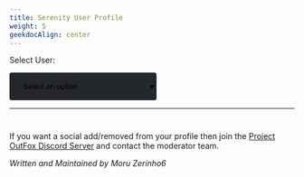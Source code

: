 ```yaml
---
title: Serenity User Profile
weight: 5
geekdocAlign: center
---
```

<style type="text/css">
.tg  {border-collapse:collapse;border-spacing:0;}
.tg td{border-color:black;border-style:solid;border-width:1px;font-family:Arial, sans-serif;font-size:14px;
  overflow:hidden;padding:10px 5px;word-break:normal;}
.tg th{border-color:black;border-style:solid;border-width:1px;font-family:Arial, sans-serif;font-size:14px;
  font-weight:normal;overflow:hidden;padding:10px 5px;word-break:normal;}
.tg .tg-0pky{border-color:inherit;text-align:left;vertical-align:top}
.tg .tg-0lax{text-align:left;vertical-align:top}

.glow-unique {
  text-shadow: 0 0 5px purple;
}

.glow-leaf {
  text-shadow: 0 0 5px green;
}

.glow-rare {
  text-shadow: 0 0 5px yellow;
}

.glow-basic {}

.glow-difficulty-novice {
  text-shadow: 0 0 2px blue;
}

.glow-difficulty-easy {
  text-shadow: 0 0 2px green;
}

.glow-difficulty-medium {
  text-shadow: 0 0 2px yellow;
}

.glow-difficulty-hard {
  text-shadow: 0 0 2px red;
}

.glow-difficulty-expert {
  text-shadow: 0 0 2px purple;
}

.glow-difficulty-edit {
  text-shadow: 0 0 2px grey;
}
</style>

<label for="user-select">Select User:</label>

<select name="users" id="user-select" style="min-width: 260px; width: 30%; padding: 16px 20px; border: none; border-radius: 4px; background-color: #24282c;">
    <option value="">Select an option</option>
</select>

---

<h1 id="userName"></h1>

<div id= 'profileContent'>
<p>

<div id="tagsDiv" style="display: none;">
<h2>Tags</h2>

<div id='tagsRow' style="display: flex; flex-wrap: wrap; justify-items: center; justify-content: center; gap: 30px;">
</div>

</p>

<h2>Resume</h2>

<p id="userResume">Select user to view resume.</p>
<!-- Daniel Rotwind has submitted 93 charts, 4 songs and 9 graphics for Project OutFox Serenity.-->
<p id="userMostChartsForSong">Most Charted Song: Select User to View.</p>

<p id="userMostChartsForMode">Most Charted Mode: Select User to View</p>

</div>

<div style="overflow-x:auto; display: none;" id="userSongSubmissionDiv">
<h2>Song Submissions</h2>
</div>

<div style="overflow-x:auto; display: none;" id="userGraphicSubmissionDiv">
<h2>Graphic Submissions</h2>
</div>


<div style="overflow-x:auto; display: none;" id="userChartSubmissionDiv">
<h2>Chart Submission</h2>
</div>

<div id="socialsOuterDiv" style='display: none'>
<h2>Socials</h2>
<div id='socials' style="display: flex; flex-wrap: wrap; justify-items: center; justify-content: center; gap: 30px;">
</div>
</div>

If you want a social add/removed from your profile then join the [Project OutFox Discord Server](https://discord.gg/cN4TjgQdcA) and contact the moderator team.

<div id="copyData" style="display: none;">
Want the data that we have stored for this profile? Click the button bellow and the JSON Object will be copied to your clipboard. (Tags not included!)
<div>
  <span class="gdoc-button gdoc-button--large">
    <a class="gdoc-button__link">
      Copy Data to Clipboard
    </a>
  </span>
</div>
</div>

_Written and Maintained by Moru Zerinho6_

<script src="https://unpkg.com/@popperjs/core@2">

</script>
<script src="https://unpkg.com/tippy.js@6">
  
</script>
<script>
const form = document.getElementById('user-select')
const userNameHeading = document.getElementById('userName')
const tagsDiv = document.getElementById('tagsDiv')
const tagsRow = document.getElementById('tagsRow')
const userResume = document.getElementById('userResume')
const userMostChartsForSong = document.getElementById('userMostChartsForSong')
const userMostChartsForMode = document.getElementById('userMostChartsForMode')
const userSongSubmissionDiv = document.getElementById('userSongSubmissionDiv')
const userGraphicSubmissionDiv = document.getElementById('userGraphicSubmissionDiv')
const userChartSubmissionDiv = document.getElementById('userChartSubmissionDiv')
const socialsDiv = document.getElementById('socials')
const socialsOuterDiv = document.getElementById('socialsOuterDiv')
const copyData = document.getElementById('copyData')
const dbURL = document.documentURI.split('meta')[0] + 'meta/serenity_db.json'
const main = async () => {
  const req = await fetch(dbURL)

  if (req.status !== 200) {
    console.error('Failed to get serenity data. Retrying.')
    main()
  }

  const serenityDb = await req.json()

  if (!serenityDb) {
    alert('Could not load serenity data, try reloading the page or contact the OutFox Team.')
    return
  }

  const allAvailableUsers = () => {
    const users = []
    serenityDb.volumes.forEach((volume) => {

      volume.music_authors.forEach((author) => {
        if (users.includes(author)) return

        users.push(author)
      })

      volume.chart_authors.forEach((author) => {
        if (users.includes(author)) return

        users.push(author)
      })

      volume.graphic_authors.forEach((author) => {
        if (users.includes(author)) return

        users.push(author)
      })
    })

    serenityDb.user_hall.forEach((user) => {
      if (users.includes(user.name)) return

      users.push(user.name)
    })

    return users
  }

  const collectUserData = (user) => {
    const userData = {
      name: user,
      contributedToVolumes: [],
      contributedToSongs: [],
      contributedToModes: [],
      contributedToStyles: [],
      songContributions: [],
      graphicContributions: {},
      chartContributions: []
    }

    serenityDb.volumes.forEach((volume) => {
      if (volume.music_authors.includes(user) || volume.graphic_authors.includes(user) || volume.chart_authors.includes(user)) {
        userData.contributedToVolumes.push(volume.abrev)
      }

      volume.songs.forEach((song) => {
        if (!userData.contributedToSongs.includes(song.title) && (song.chart_authors.includes(user) || song.graphic_authors.includes(user) || song.chart_authors.includes(user))) {
          userData.contributedToSongs.push(song.title)
        }

        if (song.music_authors.includes(user)) {
          const songInfo = {
            volume,
            author: song.music_authors,
            title: song.title,
            length: song.length,
            genre: song.genre,
            bpm: song.bpm,
            license: song.license
          }
          userData.songContributions.push(songInfo)
        }

        if (song.graphics.background && (Array.isArray(song.graphics.background.author) ? song.graphics.background.author.includes(user) : song.graphics.background.author === user)) {
          if (!Object.keys(userData.graphicContributions).includes(song.title)) {
            userData.graphicContributions[song.title] = {}
          }

          userData.graphicContributions[song.title].background = song.graphics.background
        }

        if (song.graphics.jacket && (Array.isArray(song.graphics.jacket.author) ? song.graphics.jacket.author.includes(user) : song.graphics.jacket.author === user)) {
          if (!Object.keys(userData.graphicContributions).includes(song.title)) {
            userData.graphicContributions[song.title] = {}
          }

          userData.graphicContributions[song.title].jacket = song.graphics.jacket
        }

        if (song.graphics.banner && (Array.isArray(song.graphics.banner.author) ? song.graphics.banner.author.includes(user) : song.graphics.banner.author === user)) {
          if (!Object.keys(userData.graphicContributions).includes(song.title)) {
            userData.graphicContributions[song.title] = {}
          }

          userData.graphicContributions[song.title].banner = song.graphics.banner
        }

        if (song.graphics.bga && (Array.isArray(song.graphics.bga.author) ? song.graphics.bga.author.includes(user) : song.graphics.bga.author === user)) {
          if (!Object.keys(userData.graphicContributions).includes(song.title)) {
            userData.graphicContributions[song.title] = {}
          }

          userData.graphicContributions[song.title].bga = song.graphics.bga
        }

        const modes = Object.keys(song.charts)

        modes.forEach((mode) => {
          const styles = Object.keys(song.charts[mode])

          styles.forEach((style) => {
            const styleCharts = song.charts[mode][style]
            
            styleCharts.forEach((chart) => {
              const isAuthor = Array.isArray(chart.author) ? chart.author.includes(user) : chart.author === user

              if (!isAuthor) return
                
              if (!userData.contributedToModes.includes(mode)) {
                userData.contributedToModes.push(mode)
              }

              if (!userData.contributedToModes.includes(mode)) {
                userData.contributedToModes.push(mode)
              }

              const chartInfo = {
                song: song.title,
                mode,
                style,
                chart_data: chart
              }

              userData.chartContributions.push(chartInfo)
            })
          })
        })
      })
    })

    return userData
  }

  const collectUserTags = (userData) => {
    let tagsList = []
    const addTag = (tag) => {
      if (tagsList.includes(tag)) return

      tagsList.push(tag)
    }

    if (serenityDb.user_hall.find(u => u.name === userData.name)) {
      const user = serenityDb.user_hall.find(u => u.name === userData.name)

      if (Array.isArray(user.pretags)) {
        tagsList = user.pretags
      }
    }

    let songsInSerenity = 0

    serenityDb.volumes.forEach((volume) => {
      songsInSerenity += volume.songs.length
    })

    if (userData.contributedToSongs.length === songsInSerenity) {
      addTag('CONTENT_BRINGER')
      addTag('CONSTANT_VISIT')
    }

    const serenityVolumes = serenityDb.volumes.length
    if (userData.contributedToVolumes.length === serenityVolumes) {
      addTag('CONSTANT_VISIT')
    }

    const songsWithGraphicContribution = Object.keys(userData.graphicContributions)
    if (songsWithGraphicContribution.find((song) => Object.keys(userData.graphicContributions[song]).includes('bga'))) {
      addTag('SERENITY_VISION')
    }

    if (userData.songContributions.length > 0) {
      addTag('SERENITY_VOICE')

      const songInVolumes = []
      userData.songContributions.forEach((song) => {

        if (!songInVolumes.includes(song.volume)) {
          songInVolumes.push(song.volume)
        }

        if (Array.isArray(song.author) && song.author.length > 1) {
          addTag('VOICE_TO_SHARE')
        }
      })

      if (songInVolumes.length > 1) {
        addTag('VOICE_RETURN')
      }
    }

    const songsContributed = Object.keys(userData.graphicContributions)
    if (songsContributed.length > 0) {
      addTag('SERENITY_ARTIST')

      if (songsContributed.length > 2) {
        addTag('COLOR_MARK')
      }
    }

    if (userData.chartContributions.length > 0) {
      addTag('CHART_ARTIST')

      userData.contributedToModes.forEach((mode) => {
        const modeChartCount = userData.chartContributions.filter((chart) => chart.mode === mode).length
        let hasHigherChartCount = false
  
        users.forEach((userNameFromList) => {
          if (hasHigherChartCount) return
          if (userNameFromList === userData.name) return
          const userFromList = collectUserData(userNameFromList)
          if (!userFromList.contributedToModes.includes(mode)) return

          const modeChartCountFromUser =  userFromList.chartContributions.filter((chartFromUser) => chartFromUser.mode === mode).length

          if (modeChartCountFromUser > modeChartCount) {
            hasHigherChartCount = true
          }
        })

        if (!hasHigherChartCount) {
          addTag(`${mode.toUpperCase()}_GOD`)
        }
      })
    }

    if (['CHART_ARTIST', 'SERENITY_ARTIST', 'SERENITY_VOICE'].every(e => tagsList.includes(e))) {
      addTag('SUPREME')
    }

    return tagsList
  }

  const users = allAvailableUsers()

  users.forEach((user) => {
    const optionElement = document.createElement('option')
    optionElement.setAttribute('value', user)

    const thisUserTags = collectUserTags(collectUserData(user))
    optionElement.innerText = thisUserTags.length > 0 ? `${user} - ${thisUserTags.length} Tags`: user

    form.appendChild(optionElement)
  })

  const resumeContribution = (user, charts, graphics, songs) => {
    let finalString = ''

    if (1 > charts && 1 > graphics && 1 > songs) {
      return `${user} has contributed to OutFox Serenity in some way that is not creating chart/graphic or songs.`
    }

    if (charts > 0) {
      finalString += charts > 1 ? `${charts} charts` : `${charts} chart`
    }

    if (graphics > 0) {
      if (finalString === '') {
        finalString = graphics > 1 ? `${graphics} graphics` : `${graphics} graphic`
      } else {
        finalString += graphics > 1 ? `, ${graphics} graphics` : `, ${graphics} graphic`
      }
    }

    if (songs > 0) {
      if (finalString === '') {
        finalString = songs > 1 ? `${songs} songs` : `${songs} song`
      } else {
        finalString += songs > 1 ? ` and ${songs} songs` : ` and ${songs} song`
      }
    }

    return finalString
  }

  form.addEventListener('change', (user) => {
    const userName = user.target.value
    if (!userName) return
    const userContributionData = collectUserData(userName)
    const userTags = collectUserTags(userContributionData)

    userNameHeading.innerText = userName
    // Tags
    if (1 > userTags.length) {
      tagsDiv.setAttribute('style', 'display: none;')
    } else {
      tagsRow.innerHTML = ''
      userTags.forEach((tag) => {
        const span = document.createElement('span')
        span.setAttribute('id', tag)

        const a = document.createElement('a')
        a.setAttribute('class', 'gdoc-button__link')
        
        const tagObj = serenityDb.honor_tags.find((t) => t.tag === tag)

        a.innerText = tagObj.name
        span.setAttribute('class', `gdoc-button gdoc-button--large glow-${tagObj.rarity}`)

        span.appendChild(a)
        tagsRow.appendChild(span)

        const capitalizeRarity = tagObj.rarity[0].toUpperCase() + tagObj.rarity.slice(1, tagObj.rarity.length)
        tippy(`#${tag}`, {
          content: `${capitalizeRarity}: ${tagObj.explanation}`
        })
      })
      tagsDiv.setAttribute('style', '')
    }

    // Contribution Resume
    let graphicContributions = 0

    Object.keys(userContributionData.graphicContributions).forEach((song) => {
      graphicContributions += Object.keys(userContributionData.graphicContributions[song]).length
    })

    const contributionResume = resumeContribution(userName, userContributionData.chartContributions.length, graphicContributions, userContributionData.songContributions.length)
    userResume.innerText = contributionResume.startsWith(userName) ? contributionResume : `${userName} has created ${contributionResume} for OutFox Serenity`

    // Chart/Song chart count
    const songChartCount = {}
    const modeChartCount = {}

    userContributionData.chartContributions.forEach((chart) => {
      if (!songChartCount[chart.song]) {
        songChartCount[chart.song] = 1
      } else {
        songChartCount[chart.song] += 1
      }

      if (!modeChartCount[chart.mode]) {
        modeChartCount[chart.mode] = 1
      } else {
        modeChartCount[chart.mode] += 1
      }
    })

    const songsWithCharts = Object.keys(songChartCount)
    const songsChartCount = Object.values(songChartCount)
    const songWithMostChart = songsWithCharts[songsChartCount.indexOf(Math.max(...songsChartCount))]

    const modesWithCharts = Object.keys(modeChartCount)
    const modesChartCount = Object.values(modeChartCount)
    const modeWithMostChart = modesWithCharts[modesChartCount.indexOf(Math.max(...modesChartCount))]

    userMostChartsForSong.innerText = `Most Charted Song: ${songWithMostChart ? songWithMostChart + ` (${Math.max(...songsChartCount)} charts)` : 'None'}`
    userMostChartsForMode.innerText = `Most Charted Mode: ${modeWithMostChart ? modeWithMostChart + ` (${Math.max(...modesChartCount)} charts)`: 'None'}`

    // Songs Submission
    if (1 > userContributionData.songContributions.length) {
      userSongSubmissionDiv.setAttribute('style', 'display: none;')
    } else {
      userSongSubmissionDiv.innerHTML = ''
      
      const songSubmissionsHeading2 = document.createElement('h2')
      songSubmissionsHeading2.innerText = 'Song Submissions'

      const table = document.createElement('table')
      table.setAttribute('class', 'tg')

      const thead = document.createElement('thead')
      const theadTr = document.createElement('tr')

      const thSongName = document.createElement('th')
      thSongName.setAttribute('class', 'tg-0pky')
      thSongName.innerText = 'Song Name'

      const thDuration = document.createElement('th')
      thDuration.setAttribute('class', 'tg-0pky')
      thDuration.innerText = 'Duration'

      const thLicense = document.createElement('th')
      thLicense.setAttribute('class', 'tg-0pky')
      thLicense.innerText = 'License'

      theadTr.appendChild(thSongName)
      theadTr.appendChild(thDuration)
      theadTr.appendChild(thLicense)
      thead.appendChild(theadTr)

      const tbody = document.createElement('tbody')
      
      userContributionData.songContributions.forEach((song) => {
        const songTr = document.createElement('tr')
        const songNameTd = document.createElement('td')
        const durationTd = document.createElement('td')
        const licenseTd = document.createElement('td')

        songNameTd.innerText = song.title
        songNameTd.setAttribute('class' , 'tg-0pky')

        durationTd.innerText = song.length
        durationTd.setAttribute('class' , 'tg-0pky')

        licenseTd.innerText = song.license || 'Not Specified'
        licenseTd.setAttribute('class' , 'tg-0pky')

        songTr.appendChild(songNameTd)
        songTr.appendChild(durationTd)
        songTr.appendChild(licenseTd)

        tbody.appendChild(songTr)
      })

      table.appendChild(thead)
      table.appendChild(tbody)

      userSongSubmissionDiv.appendChild(songSubmissionsHeading2)
      userSongSubmissionDiv.appendChild(table)
      userSongSubmissionDiv.setAttribute('style', 'overflow-x:auto;')
    }

    // Graphics Submission
    if (1 > graphicContributions) {
      userGraphicSubmissionDiv.setAttribute('style', 'display: none;')
    } else {
      userGraphicSubmissionDiv.innerHTML = ''
      
      const graphicSubmissionsHeading2 = document.createElement('h2')
      graphicSubmissionsHeading2.innerText = 'Graphic Submissions'

      const table = document.createElement('table')
      table.setAttribute('class', 'tg')

      const thead = document.createElement('thead')
      const theadTr = document.createElement('tr')

      const thGraphicType = document.createElement('th')
      thGraphicType.setAttribute('class', 'tg-0pky')
      thGraphicType.innerText = 'Graphic Type'

      const thSong = document.createElement('th')
      thSong.setAttribute('class', 'tg-0pky')
      thSong.innerText = 'Song'

      const thLicense = document.createElement('th')
      thLicense.setAttribute('class', 'tg-0pky')
      thLicense.innerText = 'License'

      theadTr.appendChild(thGraphicType)
      theadTr.appendChild(thSong)
      theadTr.appendChild(thLicense)
      thead.appendChild(theadTr)

      const tbody = document.createElement('tbody')
      const songsWithGraphicContribution = Object.keys(userContributionData.graphicContributions)
      
      songsWithGraphicContribution.forEach((song) => {
        let licenses = []
        const submittedGraphicTypes = []
        const songGraphics = userContributionData.graphicContributions[song]
        const graphicTypes = Object.keys(songGraphics)

        graphicTypes.forEach((graphic) => {
          if (Array.isArray(songGraphics[graphic].license)) {
            songGraphics[graphic].license.forEach((license) => {
              if (!licenses.includes(license)) {
                licenses.push(license)
              }
            })
          } else {
            if (!licenses.includes(songGraphics[graphic].license)) {
              licenses.push(songGraphics[graphic].license)
            }
          }

          submittedGraphicTypes.push(graphic === 'bga' ? graphic.toUpperCase() : graphic[0].toUpperCase() + graphic.slice(1, graphic.length))
        })

        const graphicSectionTr = document.createElement('tr')
        const graphicTypeTd = document.createElement('td')
        const songTd = document.createElement('td')
        const licenseTd = document.createElement('td')

        graphicTypeTd.innerText = submittedGraphicTypes.join(', ')
        graphicTypeTd.setAttribute('class' , 'tg-0pky')

        songTd.innerText = song
        songTd.setAttribute('class' , 'tg-0pky')

        licenseTd.innerText = licenses.join(', ')
        licenseTd.setAttribute('class' , 'tg-0pky')

        graphicSectionTr.appendChild(graphicTypeTd)
        graphicSectionTr.appendChild(songTd)
        graphicSectionTr.appendChild(licenseTd)

        tbody.appendChild(graphicSectionTr)
      })

      table.appendChild(thead)
      table.appendChild(tbody)

      userGraphicSubmissionDiv.appendChild(graphicSubmissionsHeading2)
      userGraphicSubmissionDiv.appendChild(table)
      userGraphicSubmissionDiv.setAttribute('style', 'overflow-x:auto;')
    }

    // Chart Submission
    if (1 > userContributionData.chartContributions.length) {
      userChartSubmissionDiv.setAttribute('style', 'display: none;')
    } else {
      userChartSubmissionDiv.innerHTML = ''
      
      const chartSubmissionsHeading2 = document.createElement('h2')
      chartSubmissionsHeading2.innerText = 'Chart Submissions'

      const table = document.createElement('table')
      table.setAttribute('class', 'tg')

      const thead = document.createElement('thead')
      const theadTr = document.createElement('tr')

      const thSongName = document.createElement('th')
      thSongName.setAttribute('class', 'tg-0pky')
      thSongName.innerText = 'Song'

      const thMode = document.createElement('th')
      thMode.setAttribute('class', 'tg-0pky')
      thMode.innerText = 'Mode'

      const thStyle = document.createElement('th')
      thStyle.setAttribute('class', 'tg-0pky')
      thStyle.innerText = 'Style'

      const thDifficulty = document.createElement('th')
      thDifficulty.setAttribute('class', 'tg-0lax')
      thDifficulty.innerText = 'Difficulty'

      const thMeter = document.createElement('th')
      thMeter.setAttribute('class', 'tg-0lax')
      thMeter.innerText = 'Meter'

      theadTr.appendChild(thSongName)
      theadTr.appendChild(thMode)
      theadTr.appendChild(thStyle)
      theadTr.appendChild(thDifficulty)
      theadTr.appendChild(thMeter)
      thead.appendChild(theadTr)

      const tbody = document.createElement('tbody')
      
      userContributionData.chartContributions.forEach((chart) => {
        const chartTr = document.createElement('tr')
        const songTd = document.createElement('td')
        const modeTd = document.createElement('td')
        const styleTd = document.createElement('td')
        const difficultyTd = document.createElement('td')
        const meterTd = document.createElement('td')

        songTd.innerText = chart.song
        songTd.setAttribute('class' , 'tg-0pky')

        modeTd.innerText = chart.mode
        modeTd.setAttribute('class' , 'tg-0pky')

        styleTd.innerText = chart.style
        styleTd.setAttribute('class' , 'tg-0pky')

        difficultyTd.innerText = chart.chart_data.difficulty
        difficultyTd.setAttribute('class' , `tg-0pky glow-difficulty-${chart.chart_data.difficulty.toLowerCase()}`)

        meterTd.innerText = chart.chart_data.meter
        meterTd.setAttribute('class' , 'tg-0pky')

        chartTr.appendChild(songTd)
        chartTr.appendChild(modeTd)
        chartTr.appendChild(styleTd)
        chartTr.appendChild(difficultyTd)
        chartTr.appendChild(meterTd)

        tbody.appendChild(chartTr)
      })

      table.appendChild(thead)
      table.appendChild(tbody)

      userChartSubmissionDiv.appendChild(chartSubmissionsHeading2)
      userChartSubmissionDiv.appendChild(table)
      userChartSubmissionDiv.setAttribute('style', 'overflow-x:auto;')
    }

    // Socials
    const userHall = serenityDb.user_hall.find((u) => u.name === userName)

    if (userHall && userHall.socials) {
      socialsDiv.innerHTML = ''
      const socials = Object.keys(userHall.socials)

      socials.forEach((social) => {
        const capitalizeSocial = social[0].toUpperCase() + social.slice(1, social.length)
        const span = document.createElement('span')
        span.setAttribute('class', 'gdoc-button gdoc-button--large')

        const a = document.createElement('a')
        a.setAttribute('class', 'gdoc-button__link')
        a.setAttribute('href', userHall.socials[social])
        a.setAttribute('target', '_blank')
        a.innerText = capitalizeSocial

        span.appendChild(a)
        socialsDiv.appendChild(span)
      })
      socialsOuterDiv.setAttribute('style', '')
    } else {
      socialsDiv.innerHTML = ''
      socialsOuterDiv.setAttribute('style', 'display: none;')
    }

    // Copy to Clipboard
    copyData.setAttribute('style', '')
    copyData.addEventListener('click', () => {
      navigator.clipboard.writeText(JSON.stringify(userContributionData))
    })
  })
}

main()
</script>